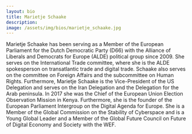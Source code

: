 ```yaml
---
layout: bio
title: Marietje Schaake
description:
image: /assets/img/bios/marietje_schaake.jpg
---
```

Marietje Schaake has been serving as a Member of the European Parliament for the Dutch Democratic Party (D66) with the Alliance of Liberals and Democrats for Europe (ALDE) political group since 2009. She serves on the International Trade committee, where she is the ALDE spokesperson on transatlantic trade and digital trade. Schaake also serves on the committee on Foreign Affairs and the subcommittee on Human Rights. Furthermore, Marietje Schaake is the Vice-President of the US Delegation and serves on the Iran Delegation and the Delegation for the Arab peninsula. In 2017 she was the Chief of the European Union Election Observation Mission in Kenya. Furthermore, she is the founder of the European Parliament Intergroup on the Digital Agenda for Europe. She is a Member of the Global Commission on the Stability of Cyberspace and is a Young Global Leader and a Member of the Global Future Council on Future of Digital Economy and Society with the WEF.

